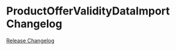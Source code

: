 # ProductOfferValidityDataImport Changelog

[Release Changelog](https://github.com/spryker/product-offer-validity-data-import/releases)
